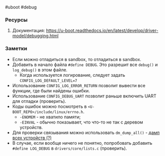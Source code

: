 #uboot #debug

### Ресурсы

1. Документация: https://u-boot.readthedocs.io/en/latest/develop/driver-model/debugging.html

### Заметки

* Если можно отладиться в sandbox, то отладиться в sandbox.
* Добавить в начало файла `#define DEBUG`. Это разрешит все `debug()` и `log_debug()` в этом файле.
	* Когда используется логирование, следует задать `CONFIG_LOG_DEFAULT_LEVEL=7`
* Использование `CONFIG_LOG_ERROR_RETURN` позволит вывести все функции, где были найдены ошибки.
* Использование `CONFIG_DEBUG_UART` позволит раньше включить UART для отладки (проверить).
* Коды ошибок можно посмотреть в `<U-BOOT_REPO>/include/linux/errno.h`.
	* `-ENOMEM` - не хватило памяти;
	* `-EINVAL` - обычно показывает, что что-то не так с деревом устройств.
* Для проверки связывания можно использовать `dm_dump_all()` - [дамп всех устройств (?)](https://github.com/ARM-software/u-boot/blob/master/drivers/core/dump.c#L46)
* В случае, если вообще ничего не понятно, попробовать добавить `#define LOG_DEBUG` в `drivers/core/lists.c` (проверить).